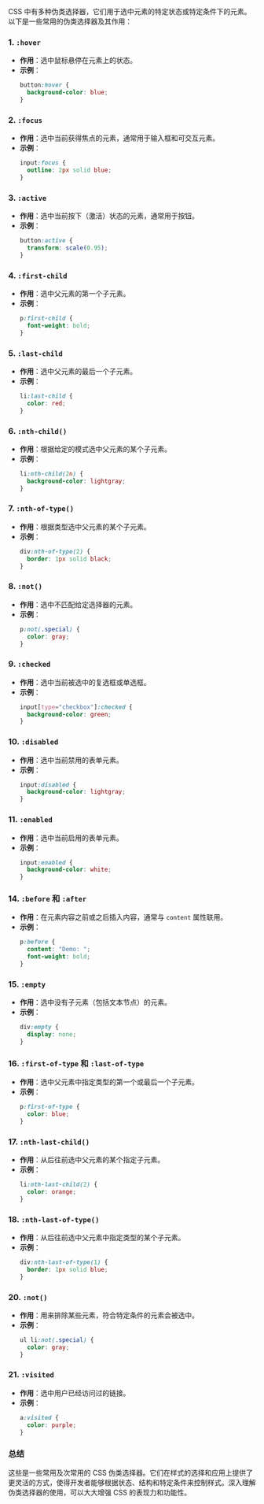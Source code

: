 CSS 中有多种伪类选择器，它们用于选中元素的特定状态或特定条件下的元素。以下是一些常用的伪类选择器及其作用：

### 1. `:hover`
- **作用**：选中鼠标悬停在元素上的状态。
- **示例**：
  ```css
  button:hover {
    background-color: blue;
  }
  ```

### 2. `:focus`
- **作用**：选中当前获得焦点的元素，通常用于输入框和可交互元素。
- **示例**：
  ```css
  input:focus {
    outline: 2px solid blue;
  }
  ```

### 3. `:active`
- **作用**：选中当前按下（激活）状态的元素，通常用于按钮。
- **示例**：
  ```css
  button:active {
    transform: scale(0.95);
  }
  ```

### 4. `:first-child`
- **作用**：选中父元素的第一个子元素。
- **示例**：
  ```css
  p:first-child {
    font-weight: bold;
  }
  ```

### 5. `:last-child`
- **作用**：选中父元素的最后一个子元素。
- **示例**：
  ```css
  li:last-child {
    color: red;
  }
  ```

### 6. `:nth-child()`
- **作用**：根据给定的模式选中父元素的某个子元素。
- **示例**：
  ```css
  li:nth-child(2n) {
    background-color: lightgray;
  }
  ```

### 7. `:nth-of-type()`
- **作用**：根据类型选中父元素的某个子元素。
- **示例**：
  ```css
  div:nth-of-type(2) {
    border: 1px solid black;
  }
  ```

### 8. `:not()`
- **作用**：选中不匹配给定选择器的元素。
- **示例**：
  ```css
  p:not(.special) {
    color: gray;
  }
  ```

### 9. `:checked`
- **作用**：选中当前被选中的复选框或单选框。
- **示例**：
  ```css
  input[type="checkbox"]:checked {
    background-color: green;
  }
  ```

### 10. `:disabled`
- **作用**：选中当前禁用的表单元素。
- **示例**：
  ```css
  input:disabled {
    background-color: lightgray;
  }
  ```

### 11. `:enabled`
- **作用**：选中当前启用的表单元素。
- **示例**：
  ```css
  input:enabled {
    background-color: white;
  }
  ```

### 14. `:before` 和 `:after`
- **作用**：在元素内容之前或之后插入内容，通常与 `content` 属性联用。
- **示例**：
  ```css
  p:before {
    content: "Demo: ";
    font-weight: bold;
  }
  ```

### 15. `:empty`
- **作用**：选中没有子元素（包括文本节点）的元素。
- **示例**：
  ```css
  div:empty {
    display: none;
  }
  ```

### 16. `:first-of-type` 和 `:last-of-type`
- **作用**：选中父元素中指定类型的第一个或最后一个子元素。
- **示例**：
  ```css
  p:first-of-type {
    color: blue;
  }
  ```

### 17. `:nth-last-child()`
- **作用**：从后往前选中父元素的某个指定子元素。
- **示例**：
  ```css
  li:nth-last-child(2) {
    color: orange;
  }
  ```

### 18. `:nth-last-of-type()`
- **作用**：从后往前选中父元素中指定类型的某个子元素。
- **示例**：
  ```css
  div:nth-last-of-type(1) {
    border: 1px solid blue;
  }
  ```

### 20. `:not()`
- **作用**：用来排除某些元素，符合特定条件的元素会被选中。
- **示例**：
  ```css
  ul li:not(.special) {
    color: gray;
  }
  ```

### 21. `:visited`
- **作用**：选中用户已经访问过的链接。
- **示例**：
  ```css
  a:visited {
    color: purple;
  }
  ```

### 总结
这些是一些常用及次常用的 CSS 伪类选择器。它们在样式的选择和应用上提供了更灵活的方式，使得开发者能够根据状态、结构和特定条件来控制样式。深入理解伪类选择器的使用，可以大大增强 CSS 的表现力和功能性。
  ```